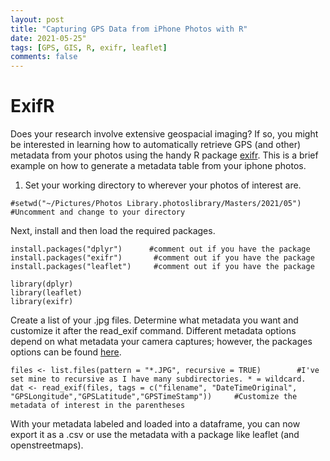```yaml
---
layout: post
title: "Capturing GPS Data from iPhone Photos with R"
date: 2021-05-25"
tags: [GPS, GIS, R, exifr, leaflet]
comments: false
---
```

ExifR
=======================
Does your research involve extensive geospacial imaging? If so, you might be interested in learning how to automatically retrieve GPS (and other) metadata from your photos using the handy R package [exifr](https://github.com/paleolimbot/exifr). This is a brief example on how to generate a metadata table from your iphone photos. 


1. Set your working directory to wherever your photos of interest are. 
```{r}
#setwd("~/Pictures/Photos Library.photoslibrary/Masters/2021/05")       #Uncomment and change to your directory

````
Next, install and then load the required packages. 

```{r}
install.packages("dplyr")      #comment out if you have the package
install.packages("exifr")       #comment out if you have the package
install.packages("leaflet")     #comment out if you have the package

library(dplyr)    
library(leaflet)            
library(exifr)
```

Create a list of your .jpg files. Determine what metadata you want and customize it after the read_exif command. Different metadata options depend on what metadata your camera captures; however, the packages options can be found [here](https://github.com/paleolimbot/exifr). 

```{r}
files <- list.files(pattern = "*.JPG", recursive = TRUE)        #I've set mine to recursive as I have many subdirectories. * = wildcard.
dat <- read_exif(files, tags = c("filename", "DateTimeOriginal", "GPSLongitude","GPSLatitude","GPSTimeStamp"))     #Customize the metadata of interest in the parentheses
```

With your metadata labeled and loaded into a dataframe, you can now export it as a .csv or use the metadata with a package like leaflet (and openstreetmaps). 



